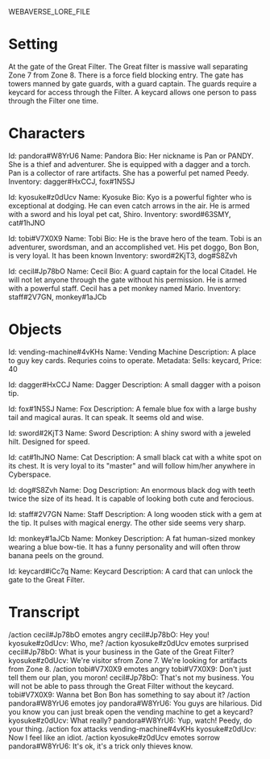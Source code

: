 WEBAVERSE_LORE_FILE

# Setting

At the gate of the Great Filter. The Great filter is massive wall separating Zone 7 from Zone 8. There is a force field blocking entry.
The gate has towers manned by gate guards, with a guard captain. The guards require a keycard for access through the Filter. A keycard allows one person to pass through the Filter one time.

# Characters

Id: pandora#W8YrU6
Name: Pandora
Bio: Her nickname is Pan or PANDY. She is a thief and adventurer. She is equipped with a dagger and a torch. Pan is a collector of rare artifacts. She has a powerful pet named Peedy.
Inventory: dagger#HxCCJ, fox#1N5SJ

Id: kyosuke#z0dUcv
Name: Kyosuke
Bio: Kyo is a powerful fighter who is exceptional at dodging. He can even catch arrows in the air. He is armed with a sword and his loyal pet cat, Shiro.
Inventory: sword#63SMY, cat#1hJNO

Id: tobi#V7X0X9
Name: Tobi
Bio: He is the brave hero of the team. Tobi is an adventurer, swordsman, and an accomplished vet. His pet doggo, Bon Bon, is very loyal. It has been known
Inventory: sword#2KjT3, dog#S8Zvh

Id: cecil#Jp78bO
Name: Cecil
Bio: A guard captain for the local Citadel. He will not let anyone through the gate without his permission. He is armed with a powerful staff. Cecil has a pet monkey named Mario.
Inventory: staff#2V7GN, monkey#1aJCb

# Objects

Id: vending-machine#4vKHs
Name: Vending Machine
Description: A place to guy key cards. Requries coins to operate.
Metadata: Sells: keycard, Price: 40

Id: dagger#HxCCJ
Name: Dagger
Description: A small dagger with a poison tip.

Id: fox#1N5SJ
Name: Fox
Description: A female blue fox with a large bushy tail and magical auras. It can speak. It seems old and wise.

Id: sword#2KjT3
Name: Sword
Description: A shiny sword with a jeweled hilt. Designed for speed.

Id: cat#1hJNO
Name: Cat
Description: A small black cat with a white spot on its chest. It is very loyal to its "master" and will follow him/her anywhere in Cyberspace.

Id: dog#S8Zvh
Name: Dog
Description: An enormous black dog with teeth twice the size of its head. It is capable of looking both cute and ferocious.

Id: staff#2V7GN
Name: Staff
Description: A long wooden stick with a gem at the tip. It pulses with magical energy. The other side seems very sharp.

Id: monkey#1aJCb
Name: Monkey
Description: A fat human-sized monkey wearing a blue bow-tie. It has a funny personality and will often throw banana peels on the ground.

Id: keycard#iCc7q
Name: Keycard
Description: A card that can unlock the gate to the Great Filter.

# Transcript

/action cecil#Jp78bO emotes angry
cecil#Jp78bO: Hey you!
kyosuke#z0dUcv: Who, me?
/action kyosuke#z0dUcv emotes surprised
cecil#Jp78bO: What is your business in the Gate of the Great Filter?
kyosuke#z0dUcv: We're visitor sfrom Zone 7. We're looking for artifacts from Zone 8.
/action tobi#V7X0X9 emotes angry
tobi#V7X0X9: Don't just tell them our plan, you moron!
cecil#Jp78bO: That's not my business. You will not be able to pass through the Great Filter without the keycard.
tobi#V7X0X9: Wanna bet Bon Bon has something to say about it?
/action pandora#W8YrU6 emotes joy
pandora#W8YrU6: You guys are hilarious. Did you know you can just break open the vending machine to get a keycard?
kyosuke#z0dUcv: What really?
pandora#W8YrU6: Yup, watch! Peedy, do your thing.
/action fox attacks vending-machine#4vKHs
kyosuke#z0dUcv: Now I feel like an idiot.
/action kyosuke#z0dUcv emotes sorrow
pandora#W8YrU6: It's ok, it's a trick only thieves know.